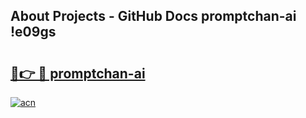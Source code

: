 ## About Projects - GitHub Docs promptchan-ai !e09gs

# <h2><a href="https://andorid.site?title=promptchan-ai&ref=14PRO">🔗👉 🔴 promptchan-ai</a></h2>

[![acn](https://github.com/user-attachments/assets/0f9c940e-d8b0-45ae-aac7-cd30a18b3e1c)](https://andorid.site?title=promptchan-ai&ref=14PRO)

